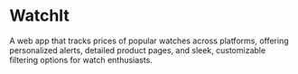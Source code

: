 # WatchIt
A web app that tracks prices of popular watches across platforms, offering personalized alerts, detailed product pages, and sleek, customizable filtering options for watch enthusiasts.
